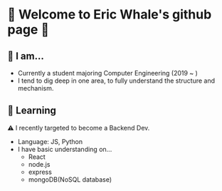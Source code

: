 # 🐋 Welcome to Eric Whale's github page 🐋

## 🔭 I am...

- Currently a student majoring Computer Engineering (2019 ~ )
- I tend to dig deep in one area, to fully understand the structure and mechanism.
  
## 🌱 Learning 

⚠️ I recently targeted to become a Backend Dev.

- Language: JS, Python
- I have basic understanding on... 
  - React
  - node.js
  - express
  - mongoDB(NoSQL database)


<!--
- 👯 I’m looking to collaborate on ...
- 🤔 I’m looking for help with ...
- 💬 Ask me about ...
- 📫 How to reach me: ...
- 😄 Pronouns: ...
- ⚡ Fun fact: ...
-->
